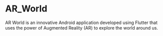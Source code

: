 # AR_World
AR World is an innovative Android application developed using Flutter that uses the power of Augmented Reality (AR) to explore the world around us.
